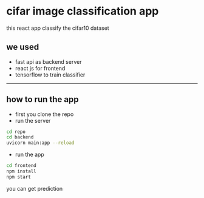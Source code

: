# cifar image classification app 
this react app classify the cifar10 dataset 

## we used 
- fast api as backend server 
- react js for frontend 
- tensorflow to train classifier 

-------------------------------

## how to run the app 

- first you clone the repo 
- run the server

```bash 
cd repo 
cd backend 
uvicorn main:app --reload
```

- run the app 

```bash
cd frontend 
npm install 
npm start 
``` 

you can get prediction  